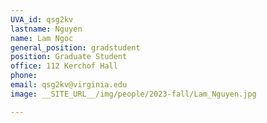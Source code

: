 ```yaml
---
UVA_id: qsg2kv
lastname: Nguyen
name: Lam Ngoc
general_position: gradstudent
position: Graduate Student
office: 112 Kerchof Hall
phone: 
email: qsg2kv@virginia.edu
image: __SITE_URL__/img/people/2023-fall/Lam_Nguyen.jpg

---
```

